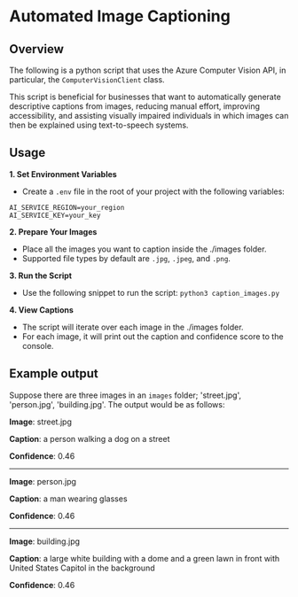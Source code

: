 # Automated Image Captioning

## Overview

The following is a python script that uses the Azure Computer Vision API, in particular, the `ComputerVisionClient` class.

This script is beneficial for businesses that want to automatically generate descriptive captions from images, reducing manual effort, improving accessibility, and assisting visually impaired individuals in which images can then be explained using text-to-speech systems.

## Usage

**1. Set Environment Variables**

* Create a `.env` file in the root of your project with the following variables:
```
AI_SERVICE_REGION=your_region
AI_SERVICE_KEY=your_key
```

**2. Prepare Your Images**

* Place all the images you want to caption inside the ./images folder.
* Supported file types by default are `.jpg`, `.jpeg`, and `.png`.

**3. Run the Script**

* Use the following snippet to run the script:
  `python3 caption_images.py`

**4. View Captions**

* The script will iterate over each image in the ./images folder.
* For each image, it will print out the caption and confidence score to the console.

## Example output

Suppose there are three images in an `images` folder; 'street.jpg', 'person.jpg', 'building.jpg'. The output would be as follows:

**Image**: street.jpg

**Caption**: a person walking a dog on a street

**Confidence**: 0.46

---

**Image**: person.jpg

**Caption**: a man wearing glasses

**Confidence**: 0.46

---

**Image**: building.jpg

**Caption**: a large white building with a dome and a green lawn in front with United States Capitol in the background

**Confidence**: 0.46
